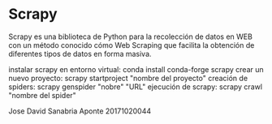 # Scrapy

Scrapy es una biblioteca de Python para la recolección de datos en WEB con un método conocido cómo Web Scraping que facilita la obtención de diferentes tipos de datos en forma masiva.

instalar scrapy en entorno virtual: conda install conda-forge scrapy
crear un nuevo proyecto: scrapy startproject "nombre del proyecto"
creación de spiders: scrapy genspider "nobre" "URL"
ejecución de scrapy: scrapy crawl "nombre del spider"


Jose David Sanabria Aponte 20171020044
